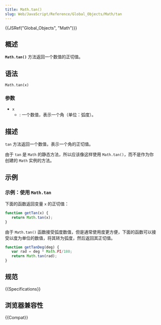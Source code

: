 ```yaml
---
title: Math.tan()
slug: Web/JavaScript/Reference/Global_Objects/Math/tan
---
```


{{JSRef("Global_Objects", "Math")}}

## 概述

**`Math.tan()`** 方法返回一个数值的正切值。

## 语法

```plain
Math.tan(x)
```

### 参数

- `x`
  - : 一个数值，表示一个角（单位：弧度）。

## 描述

`tan` 方法返回一个数值，表示一个角的正切值。

由于 `tan` 是 `Math` 的静态方法，所以应该像这样使用 `Math.tan()`，而不是作为你创建的 `Math` 实例的方法。

## 示例

### 示例：使用 `Math.tan`

下面的函数返回变量 `x` 的正切值：

```js
function getTan(x) {
   return Math.tan(x);
}
```

由于 `Math.tan()` 函数接受弧度数值，但是通常使用度更方便，下面的函数可以接受以度为单位的数值，将其转为弧度，然后返回其正切值。

```js
function getTanDeg(deg) {
   var rad = deg * Math.PI/180;
   return Math.tan(rad);
}
```

## 规范

{{Specifications}}

## 浏览器兼容性

{{Compat}}
